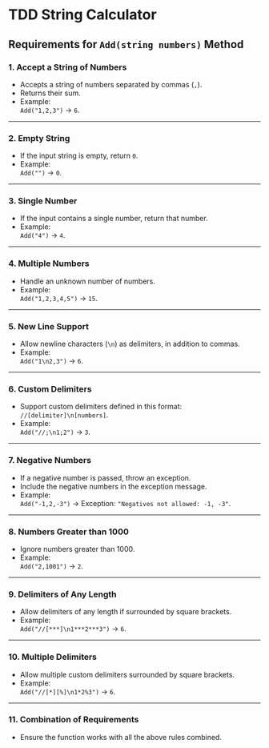 # TDD String Calculator

## Requirements for `Add(string numbers)` Method

### 1. **Accept a String of Numbers**

- Accepts a string of numbers separated by commas (`,`).
- Returns their sum.
- Example:  
  `Add("1,2,3")` → `6`.

---

### 2. **Empty String**

- If the input string is empty, return `0`.
- Example:  
  `Add("")` → `0`.

---

### 3. **Single Number**

- If the input contains a single number, return that number.
- Example:  
  `Add("4")` → `4`.

---

### 4. **Multiple Numbers**

- Handle an unknown number of numbers.
- Example:  
  `Add("1,2,3,4,5")` → `15`.

---

### 5. **New Line Support**

- Allow newline characters (`\n`) as delimiters, in addition to commas.
- Example:  
  `Add("1\n2,3")` → `6`.

---

### 6. **Custom Delimiters**

- Support custom delimiters defined in this format: `//[delimiter]\n[numbers]`.
- Example:  
  `Add("//;\n1;2")` → `3`.

---

### 7. **Negative Numbers**

- If a negative number is passed, throw an exception.
- Include the negative numbers in the exception message.
- Example:  
  `Add("-1,2,-3")` → Exception: `"Negatives not allowed: -1, -3"`.

---

### 8. **Numbers Greater than 1000**

- Ignore numbers greater than 1000.
- Example:  
  `Add("2,1001")` → `2`.

---

### 9. **Delimiters of Any Length**

- Allow delimiters of any length if surrounded by square brackets.
- Example:  
  `Add("//[***]\n1***2***3")` → `6`.

---

### 10. **Multiple Delimiters**

- Allow multiple custom delimiters surrounded by square brackets.
- Example:  
  `Add("//[*][%]\n1*2%3")` → `6`.

---

### 11. **Combination of Requirements**

- Ensure the function works with all the above rules combined.
